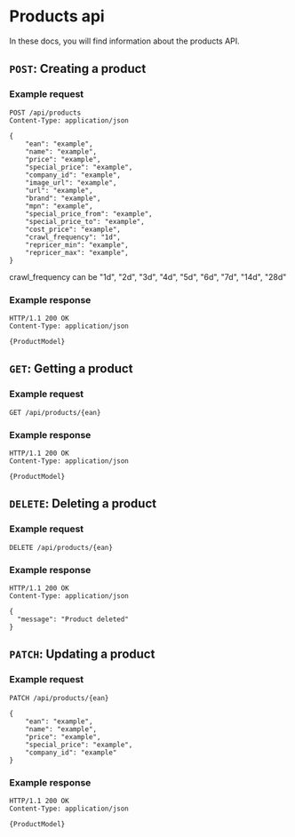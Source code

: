# Products api

In these docs, you will find information about the products API.

## `POST`: Creating a product

### Example request

```http request
POST /api/products
Content-Type: application/json

{
    "ean": "example",
    "name": "example",
    "price": "example",
    "special_price": "example",
    "company_id": "example",
    "image_url": "example",
    "url": "example",
    "brand": "example",
    "mpn": "example",
    "special_price_from": "example",
    "special_price_to": "example",
    "cost_price": "example",
    "crawl_frequency": "1d",
    "repricer_min": "example",
    "repricer_max": "example",
}
```

crawl_frequency can be "1d", "2d", "3d", "4d", "5d", "6d", "7d", "14d", "28d"

### Example response

```http request
HTTP/1.1 200 OK
Content-Type: application/json

{ProductModel}
```

## `GET`: Getting a product

### Example request

```http request
GET /api/products/{ean}
```

### Example response

```http request
HTTP/1.1 200 OK
Content-Type: application/json

{ProductModel}
```

## `DELETE`: Deleting a product

### Example request

```http request
DELETE /api/products/{ean}
```

### Example response

```http request
HTTP/1.1 200 OK
Content-Type: application/json

{
  "message": "Product deleted"
}
```

## `PATCH`: Updating a product

### Example request

```http request
PATCH /api/products/{ean}

{
    "ean": "example",
    "name": "example",
    "price": "example",
    "special_price": "example",
    "company_id": "example"
}
```

### Example response

```http request
HTTP/1.1 200 OK
Content-Type: application/json

{ProductModel}
```

